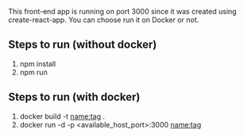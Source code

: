 This front-end app is running on port 3000 since it was created using create-react-app.
You can choose run it on Docker or not.

Steps to run (without docker)
-----------------------------
1. npm install
2. npm run

Steps to run (with docker)
--------------------------
1. docker build -t <name:tag> .
2. docker run -d -p <available_host_port>:3000 <name:tag>